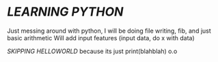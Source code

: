 # *LEARNING PYTHON*

Just messing around with python, I will be doing file writing, fib, and just basic arithmetic
Will add input features (input data, do x with data)

*SKIPPING HELLOWORLD* because its just 
print(blahblah) o.o